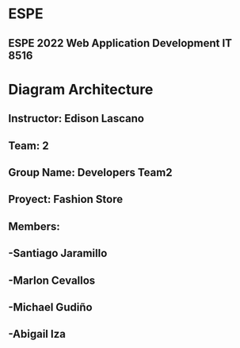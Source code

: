 # ESPE
## ESPE 2022 Web Application Development  IT 8516
# Diagram Architecture
## Instructor: Edison Lascano
## Team: 2
## Group Name: Developers Team2
## Proyect: Fashion Store
## Members:
## -Santiago Jaramillo
## -Marlon Cevallos
## -Michael Gudiño
## -Abigail Iza

